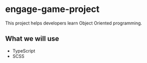 # engage-game-project
This project helps developers learn Object Oriented programming.

## What we will use
- TypeScript
- SCSS
